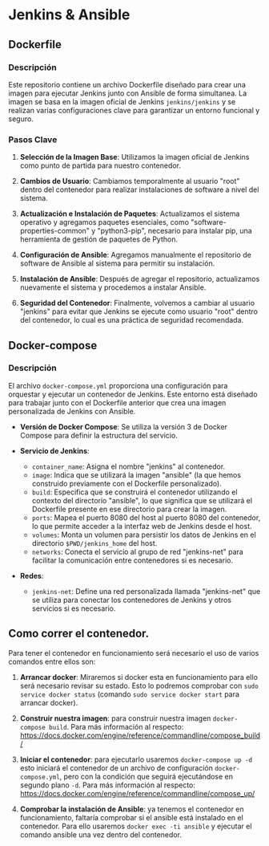 # Jenkins & Ansible

## Dockerfile

### Descripción

Este repositorio contiene un archivo Dockerfile diseñado para crear una imagen para ejecutar Jenkins junto con Ansible de forma simultanea. La imagen se basa en la imagen oficial de Jenkins `jenkins/jenkins` y se realizan varias configuraciones clave para garantizar un entorno funcional y seguro.

### Pasos Clave

1. **Selección de la Imagen Base**: Utilizamos la imagen oficial de Jenkins como punto de partida para nuestro contenedor.

2. **Cambios de Usuario**: Cambiamos temporalmente al usuario "root" dentro del contenedor para realizar instalaciones de software a nivel del sistema.

3. **Actualización e Instalación de Paquetes**: Actualizamos el sistema operativo y agregamos paquetes esenciales, como "software-properties-common" y "python3-pip", necesario para instalar pip, una herramienta de gestión de paquetes de Python.

4. **Configuración de Ansible**: Agregamos manualmente el repositorio de software de Ansible al sistema para permitir su instalación.

5. **Instalación de Ansible**: Después de agregar el repositorio, actualizamos nuevamente el sistema y procedemos a instalar Ansible.

6. **Seguridad del Contenedor**: Finalmente, volvemos a cambiar al usuario "jenkins" para evitar que Jenkins se ejecute como usuario "root" dentro del contenedor, lo cual es una práctica de seguridad recomendada.


## Docker-compose

### Descripción

El archivo `docker-compose.yml` proporciona una configuración para orquestar y ejecutar un contenedor de Jenkins. Este entorno está diseñado para trabajar junto con el Dockerfile anterior que crea una imagen personalizada de Jenkins con Ansible.

- **Versión de Docker Compose**: Se utiliza la versión 3 de Docker Compose para definir la estructura del servicio.
- **Servicio de Jenkins**:
  - `container_name`: Asigna el nombre "jenkins" al contenedor.
  - `image`: Indica que se utilizará la imagen "ansible" (la que hemos construido previamente con el Dockerfile personalizado).
  - `build`: Especifica que se construirá el contenedor utilizando el contexto del directorio "ansible", lo que significa que se utilizará el Dockerfile presente en ese directorio para crear la imagen.
  - `ports`: Mapea el puerto 8080 del host al puerto 8080 del contenedor, lo que permite acceder a la interfaz web de Jenkins desde el host.
  - `volumes`: Monta un volumen para persistir los datos de Jenkins en el directorio `$PWD/jenkins_home` del host.
  - `networks`: Conecta el servicio al grupo de red "jenkins-net" para facilitar la comunicación entre contenedores si es necesario.

- **Redes**:
  - `jenkins-net`: Define una red personalizada llamada "jenkins-net" que se utiliza para conectar los contenedores de Jenkins y otros servicios si es necesario.


## Como correr el contenedor.

Para tener el contenedor en funcionamiento será necesario el uso de varios comandos entre ellos son:

1. **Arrancar docker**: Miraremos si docker esta en funcionamiento para ello será necesario revisar su estado. Esto lo podremos comprobar con `sudo service docker status` (comando `sudo service docker start` para arrancar docker).

2. **Construir nuestra imagen**: para construir nuestra imagen `docker-compose build`. Para más información al respecto: https://docs.docker.com/engine/reference/commandline/compose_build/

3. **Iniciar el contenedor**: para ejecutarlo usaremos `docker-compose up -d` esto iniciará el contenedor de un archivo de configuración `docker-compose.yml`, pero con la condición que seguirá ejecutándose en segundo plano `-d`. Para más información al respecto: https://docs.docker.com/engine/reference/commandline/compose_up/

4. **Comprobar la instalación de Ansible**: ya tenemos el contenedor en funcionamiento, faltaría comprobar si el ansible está instalado en el contenedor. Para ello usaremos `docker exec -ti ansible` y ejecutar el comando ansible una vez dentro del contenedor.